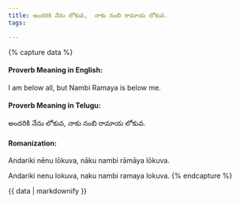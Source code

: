 ```yaml
---
title: అందరికి నేను లోకువ,  నాకు నంబి రామాయ లోకువ.
tags:

---
```


{% capture data %}
#### Proverb Meaning in English:
I am below all, but Nambi Ramaya is below me.

#### Proverb Meaning in Telugu:
అందరికి నేను లోకువ,  నాకు నంబి రామాయ లోకువ.

#### Romanization:
Andariki nēnu lōkuva,  nāku nambi rāmāya lōkuva.

Andariki nenu lokuva,  naku nambi ramaya lokuva.
{% endcapture %}

{{ data | markdownify }}

